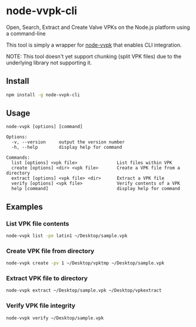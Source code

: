 # node-vvpk-cli
Open, Search, Extract and Create Valve VPKs on the Node.js platform using a command-line

This tool is simply a wrapper for [node-vvpk](https://github.com/kingoftherats/node-vvpk) that enables CLI integration.

NOTE: This tool doesn't yet support chunking (split VPK files) due to the underlying library not supporting it.

## Install

```sh
npm install -g node-vvpk-cli
```

## Usage

```
node-vvpk [options] [command]

Options:
  -v, --version     output the version number
  -h, --help        display help for command

Commands:
  list [options] <vpk file>               List files within VPK
  create [options] <dir> <vpk file>       Create a VPK file from a directory
  extract [options] <vpk file> <dir>      Extract a VPK file
  verify [options] <vpk file>             Verify contents of a VPK
  help [command]                          display help for command
```

## Examples

### List VPK file contents

```sh
node-vvpk list -pe latin1 ~/Desktop/sample.vpk
```

### Create VPK file from directory

```sh
node-vvpk create -pv 1 ~/Desktop/vpktmp ~/Desktop/sample.vpk
```

### Extract VPK file to directory

```sh
node-vvpk extract ~/Desktop/sample.vpk ~/Desktop/vpkextract
```

### Verify VPK file integrity

```sh
node-vvpk verify ~/Desktop/sample.vpk
```